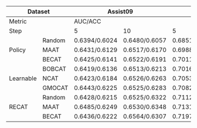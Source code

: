 <table class="tg">
<thead>
  <tr>
    <th class="tg-c3ow" colspan="2">Dataset</th>
    <th class="tg-c3ow" colspan="4">Assist09</th>
    <th class="tg-c3ow" colspan="4">NIPS-EDU</th>
    <th class="tg-c3ow" colspan="4">Assist12</th>
    <th class="tg-c3ow" colspan="4">Math</th>
  </tr>
</thead>
<tbody>
  <tr>
    <td class="tg-c3ow" colspan="2">Metric</td>
    <td class="tg-c3ow" colspan="16">AUC/ACC</td>
  </tr>
  <tr>
    <td class="tg-c3ow" colspan="2">Step</td>
    <td class="tg-c3ow" colspan="2">5</td>
    <td class="tg-c3ow" colspan="2">10</td>
    <td class="tg-c3ow" colspan="2">5</td>
    <td class="tg-c3ow" colspan="2">10</td>
    <td class="tg-c3ow" colspan="2">5</td>
    <td class="tg-c3ow" colspan="2">10</td>
    <td class="tg-c3ow" colspan="2">5</td>
    <td class="tg-c3ow" colspan="2">10</td>
  </tr>
  <tr>
    <td class="tg-c3ow" rowspan="3">Policy</td>
    <td class="tg-c3ow">Random</td>
    <td class="tg-c3ow" colspan="2">0.6394/0.6024</td>
    <td class="tg-c3ow" colspan="2">0.6480/0.6057</td>
    <td class="tg-c3ow" colspan="2">0.6851/0.6265</td>
    <td class="tg-c3ow" colspan="2">0.7035/0.6305</td>
    <td class="tg-c3ow" colspan="2">0.6452/0.7050</td>
    <td class="tg-c3ow" colspan="2">0.6488/0.7085</td>
    <td class="tg-c3ow" colspan="2">0.7240/0.6577</td>
    <td class="tg-c3ow" colspan="2">0.7302/0.6733</td>
  </tr>
  <tr>
    <td class="tg-c3ow">MAAT</td>
    <td class="tg-c3ow" colspan="2">0.6431/0.6129</td>
    <td class="tg-c3ow" colspan="2">0.6517/0.6170</td>
    <td class="tg-c3ow" colspan="2">0.6988/0.6349</td>
    <td class="tg-c3ow" colspan="2">0.7226/0.6329</td>
    <td class="tg-c3ow" colspan="2">0.6549/0.7120</td>
    <td class="tg-c3ow" colspan="2">0.6563/0.7137</td>
    <td class="tg-c3ow" colspan="2">0.7262/0.6653</td>
    <td class="tg-c3ow" colspan="2">0.7425/0.6800</td>
  </tr>
  <tr>
    <td class="tg-c3ow">BECAT</td>
    <td class="tg-c3ow" colspan="2">0.6425/0.6141</td>
    <td class="tg-c3ow" colspan="2">0.6522/0.6191</td>
    <td class="tg-c3ow" colspan="2">0.7011/0.6404</td>
    <td class="tg-c3ow" colspan="2">0.7288/0.6491</td>
    <td class="tg-c3ow" colspan="2">0.6589/0.7133</td>
    <td class="tg-c3ow" colspan="2">0.6611/0.7172</td>
    <td class="tg-c3ow" colspan="2">0.7189/0.6601</td>
    <td class="tg-c3ow" colspan="2">0.7432/0.6822</td>
  </tr>
  <tr>
    <td class="tg-c3ow" rowspan="3">Learnable</td>
    <td class="tg-c3ow">BOBCAT</td>
    <td class="tg-c3ow" colspan="2">0.6419/0.6136</td>
    <td class="tg-c3ow" colspan="2">0.6513/0.6213</td>
    <td class="tg-c3ow" colspan="2">0.7016/0.6395</td>
    <td class="tg-c3ow" colspan="2">0.7268/0.6513</td>
    <td class="tg-c3ow" colspan="2">0.6553/0.7125</td>
    <td class="tg-c3ow" colspan="2">0.6680/0.7197</td>
    <td class="tg-c3ow" colspan="2">0.7211/0.6649</td>
    <td class="tg-c3ow" colspan="2">0.7453/0.6864</td>
  </tr>
  <tr>
    <td class="tg-c3ow">NCAT</td>
    <td class="tg-c3ow" colspan="2">0.6423/0.6184</td>
    <td class="tg-c3ow" colspan="2">0.6526/0.6263</td>
    <td class="tg-c3ow" colspan="2">0.7053/0.6421</td>
    <td class="tg-c3ow" colspan="2">0.7298/0.6533</td>
    <td class="tg-c3ow" colspan="2">0.6565/0.7154</td>
    <td class="tg-c3ow" colspan="2">0.6653/0.7203</td>
    <td class="tg-c3ow" colspan="2">0.7245/0.6673</td>
    <td class="tg-c3ow" colspan="2">0.7467/0.6856</td>
  </tr>
  <tr>
    <td class="tg-c3ow">GMOCAT</td>
    <td class="tg-c3ow" colspan="2">0.6443/0.6225</td>
    <td class="tg-c3ow" colspan="2">0.6525/0.6283</td>
    <td class="tg-c3ow" colspan="2">0.7082/0.6478</td>
    <td class="tg-c3ow" colspan="2">0.7314/0.6546</td>
    <td class="tg-c3ow" colspan="2">0.6633/0.7144</td>
    <td class="tg-c3ow" colspan="2">0.6741/0.7188</td>
    <td class="tg-c3ow" colspan="2">0.0.7278/0.6704</td>
    <td class="tg-c3ow" colspan="2">0.7524/0.6933</td>
  </tr>
  <tr>
    <td class="tg-c3ow" rowspan="3">RECAT</td>
    <td class="tg-c3ow">Random</td>
    <td class="tg-c3ow" colspan="2">0.6428/0.6215</td>
    <td class="tg-c3ow" colspan="2">0.6525/0.6322</td>
    <td class="tg-c3ow" colspan="2">0.7112/0.6498</td>
    <td class="tg-c3ow" colspan="2">0.7356/0.6615</td>
    <td class="tg-c3ow" colspan="2">0.6706/0.7158</td>
    <td class="tg-c3ow" colspan="2">0.6801/0.7211</td>
    <td class="tg-c3ow" colspan="2">0.7339/0.6728</td>
    <td class="tg-c3ow" colspan="2">0.7514/0.6923</td>
  </tr>
  <tr>
    <td class="tg-c3ow">MAAT</td>
    <td class="tg-c3ow" colspan="2">0.6485/0.6249</td>
    <td class="tg-c3ow" colspan="2">0.6530/0.6348</td>
    <td class="tg-c3ow" colspan="2">0.7131/0.6525</td>
    <td class="tg-c3ow" colspan="2">0.7400/0.6663</td>
    <td class="tg-c3ow" colspan="2">0.6711/0.7170</td>
    <td class="tg-c3ow" colspan="2">0.6805/0.7222</td>
    <td class="tg-c3ow" colspan="2">0.7345/0.6737</td>
    <td class="tg-c3ow" colspan="2">0.7562/0.6945</td>
  </tr>
  <tr>
    <td class="tg-c3ow">BECAT</td>
    <td class="tg-c3ow" colspan="2">0.6436/0.6222</td>
    <td class="tg-c3ow" colspan="2">0.6564/0.6307</td>
    <td class="tg-c3ow" colspan="2">0.7197/0.6542</td>
    <td class="tg-c3ow" colspan="2">0.7423/0.6632</td>
    <td class="tg-c3ow" colspan="2">0.6709/0.7161</td>
    <td class="tg-c3ow" colspan="2">0.6815/0.7213</td>
    <td class="tg-c3ow" colspan="2">0.7356/0.6758</td>
    <td class="tg-c3ow" colspan="2">0.7574/0.6956</td>
  </tr>
</tbody>
</table>
